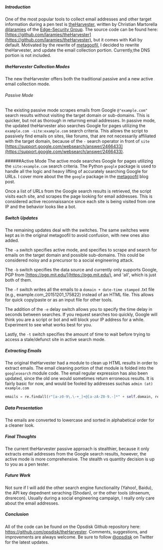 ##### Introduction
One of the most popular tools to collect email addresses and other target information during a pen test is [theHarvester](http://www.edge-security.com/theharvester.php), written by Christian Martorella [@laramies](http://twitter.com/laramies) of the [Edge-Security Group](http://www.edge-security.com/).  The source code can be found here: [https://github.com/laramies/theHarvester](https://github.com/laramies/theHarvester), but it comes with Kali by default.  Motivated by the rewrite of [metagoofil](https://github.com/opsdisk/metagoofil), I decided to rewrite theHarvester, and update the email collection portion. Currently,the DNS portion is not included.

##### theHarvester Collection Modes
The new theHarvester offers both the traditional passive and a new active email collection mode.  

###### Passive Mode
The existing passive mode scrapes emails from Google `@"example.com"` search results without visiting the target domain or sub-domains.  This is quicker, but not as thorough in returning email addresses.  In passive mode, the updated theHarvester also searches Google for pages utilizing the `example.com -site:example.com` search criteria.  This allows the script to passively find emails on sites, like forums, that are not necessarily affiliated with the target domain, because of the `-` search operator in front of `site` [https://support.google.com/websearch/answer/2466433](https://support.google.com/websearch/answer/2466433).

######Active Mode
The active mode searches Google for pages utilizing the `site:example.com` search criteria.  The Python `google` package is used to handle all the logic and heavy lifting of accurately searching Google for URLs.  I cover more about the the `google` package in the [metagoofil](http://blog.opsdisk.com/metagoofil/) blog post.

Once a list of URLs from the Google search results is retrieved, the script visits each site, and scrapes the page looking for email addresses.  This is considered active reconnaissance since each site is being visited from one IP and the behavior looks like a bot.  

##### Switch Updates
The remaining updates deal with the switches.  The same switches were kept as in the original metagoofil to avoid confusion, with new ones also added.

The `-a` switch specifies active mode, and specifies to scrape and search for emails on the target domain and possible sub-domains.  This could be considered noisy and a precursor to a social engineering attack.

The `-b` switch specifies the data source and currently only supports Google, PGP from [https://pgp.mit.edu/](https://pgp.mit.edu/), and 'all', which is just both of them.  

The `-f` switch writes all the emails to a `domain + date-time stamped` .txt file (e.g., example.com\_20151201_175822) instead of an HTML file.  This allows for quick copy/paste or as an input file for other tools.

The addition of the `-e` delay switch allows you to specify the time delay in seconds between searches.  If you request searches too quickly, Google will think you are a script or bot and will block your IP address for a while.  Experiment to see what works best for you.

Lastly, the `-t` switch specifies the amount of time to wait before trying to access a stale/defunct site in active search mode.

##### Extracting Emails
The original theHarvester had a module to clean up HTML results in order to extract emails.  The email cleaning portion of that module is folded into the `googlesearch` module code.  The email regular expression has also been updated, since the old one would sometimes return erroneous results.  It is fairly basic for now, and would be fooled by addresses suchas `admin (at) example.com`

```python
emails = re.findall(r"[a-z0-9\.\-+_]+@[a-zA-Z0-9.-]*" + self.domain, response.read(), re.I)
```
##### Data Presentation
The emails are converted to lowercase and sorted in alphabetical order for a cleaner look.

##### Final Thoughts
The current theHarvester passive approach is stealthier, because it only extracts email addresses from the Google search results, however, the active mode is more comprehensive.  The stealth vs quantity decision is up to you as a pen tester.   

##### Future Work
Not sure if I will add the other search engine functionality (Yahoo!, Baidu), the API key depednent seraching (Shodan), or the other tools (dnsenum, dnsrecon).  Usually during a social engineering campaign, I really only care about the email addresses.  

##### Conclusion
All of the code can be found on the Opsdisk Github repository here: https://github.com/opsdisk/theHarvester.  Comments, suggestions, and improvements are always welcome.  Be sure to follow [@opsdisk](https://twitter.com/opsdisk) on Twitter for the latest updates. 
 